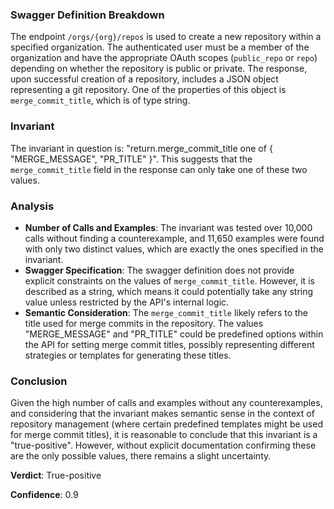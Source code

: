 ### Swagger Definition Breakdown

The endpoint `/orgs/{org}/repos` is used to create a new repository within a specified organization. The authenticated user must be a member of the organization and have the appropriate OAuth scopes (`public_repo` or `repo`) depending on whether the repository is public or private. The response, upon successful creation of a repository, includes a JSON object representing a git repository. One of the properties of this object is `merge_commit_title`, which is of type string.

### Invariant

The invariant in question is: "return.merge_commit_title one of { "MERGE_MESSAGE", "PR_TITLE" }". This suggests that the `merge_commit_title` field in the response can only take one of these two values.

### Analysis

- **Number of Calls and Examples**: The invariant was tested over 10,000 calls without finding a counterexample, and 11,650 examples were found with only two distinct values, which are exactly the ones specified in the invariant.
- **Swagger Specification**: The swagger definition does not provide explicit constraints on the values of `merge_commit_title`. However, it is described as a string, which means it could potentially take any string value unless restricted by the API's internal logic.
- **Semantic Consideration**: The `merge_commit_title` likely refers to the title used for merge commits in the repository. The values "MERGE_MESSAGE" and "PR_TITLE" could be predefined options within the API for setting merge commit titles, possibly representing different strategies or templates for generating these titles.

### Conclusion
Given the high number of calls and examples without any counterexamples, and considering that the invariant makes semantic sense in the context of repository management (where certain predefined templates might be used for merge commit titles), it is reasonable to conclude that this invariant is a "true-positive". However, without explicit documentation confirming these are the only possible values, there remains a slight uncertainty.

**Verdict**: True-positive

**Confidence**: 0.9
